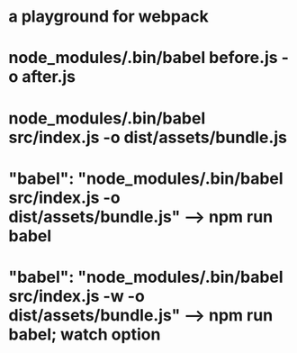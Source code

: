 # a playground for webpack
# node_modules/.bin/babel before.js -o after.js
# node_modules/.bin/babel src/index.js -o dist/assets/bundle.js
# "babel": "node_modules/.bin/babel src/index.js -o dist/assets/bundle.js"  --> npm run babel
# "babel": "node_modules/.bin/babel src/index.js -w -o dist/assets/bundle.js"  --> npm run babel; watch option
